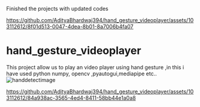 Finished the projects with updated codes

https://github.com/AdityaBhardwaj394/hand_gesture_videoplayer/assets/103112612/8f01d513-0047-4dea-8b01-8a7006b4fa07

# hand_gesture_videoplayer
This project allow us to play an video player using hand gesture ,in this i have used python numpy, opencv ,pyautogui,mediapipe etc..
![handdetectimage](https://github.com/AdityaBhardwaj394/hand_gesture_videoplayer/assets/103112612/25f0431c-878e-4150-b791-09e435e0f716)



https://github.com/AdityaBhardwaj394/hand_gesture_videoplayer/assets/103112612/84a938ac-3565-4ed4-8411-58bb44e1a0a8


